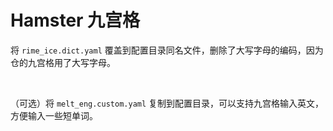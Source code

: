 # Hamster 九宫格

将 `rime_ice.dict.yaml` 覆盖到配置目录同名文件，删除了大写字母的编码，因为仓的九宫格用了大写字母。

<br>

（可选）将 `melt_eng.custom.yaml` 复制到配置目录，可以支持九宫格输入英文，方便输入一些短单词。
